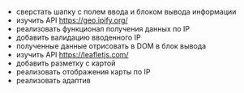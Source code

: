 - сверстать шапку с полем ввода и блоком вывода информации
- изучить API https://geo.ipify.org/
- реализовать функционал получения данных по IP
- добавить валидацию вводенного IP
- полученные данные отрисовать в DOM в блок вывода
- изучить API https://leafletjs.com/
- добавить разметку с картой
- реализовать отображения карты по IP
- реализовать адаптив
